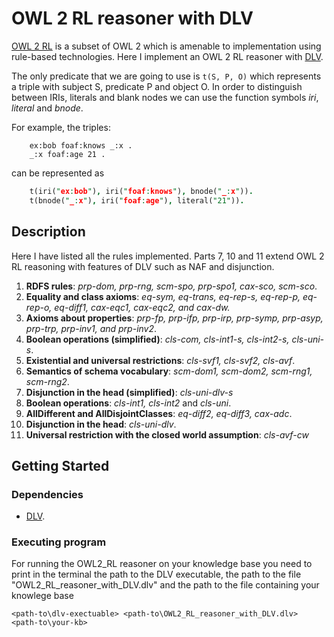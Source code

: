# OWL 2 RL reasoner with DLV

[OWL 2 RL](https://www.w3.org/TR/owl2-profiles/#Reasoning_in_OWL_2_RL_and_RDF_Graphs_using_Rules)
is a subset of OWL 2 which is amenable to implementation using rule-based technologies.
Here I implement an OWL 2 RL reasoner with [DLV](https://www.dlvsystem.it/dlvsite/dlv-user-manual/).

The only predicate that we are going to use is `t(S, P, O)`
which represents a triple with subject S, predicate P and object O. In order to distinguish between
IRIs, literals and blank nodes we can use the function symbols _iri_, _literal_ and _bnode_.

For example, the triples:

```
    ex:bob foaf:knows _:x .
    _:x foaf:age 21 .
```

can be represented as

```prolog
    t(iri("ex:bob"), iri("foaf:knows"), bnode("_:x")).
    t(bnode("_:x"), iri("foaf:age"), literal("21")).
```

## Description

Here I have listed all the rules implemented. Parts 7, 10 and 11 extend OWL 2 RL reasoning with features of DLV such as NAF and disjunction.

1. **RDFS rules**: _prp-dom, prp-rng, scm-spo, prp-spo1, cax-sco, scm-sco_.
2. **Equality and class axioms**: _eq-sym, eq-trans, eq-rep-s, eq-rep-p,
   eq-rep-o, eq-diff1, cax-eqc1, cax-eqc2, and cax-dw._
3. **Axioms about properties**: _prp-fp, prp-ifp, prp-irp, prp-symp,
   prp-asyp, prp-trp, prp-inv1, and prp-inv2_.
4. **Boolean operations (simplified)**: _cls-com, cls-int1-s, cls-int2-s, cls-uni-s_.
5. **Existential and universal restrictions**: _cls-svf1, cls-svf2, cls-avf_.
6. **Semantics of schema vocabulary**: _scm-dom1, scm-dom2, scm-rng1, scm-rng2_.
7. **Disjunction in the head (simplified)**: _cls-uni-dlv-s_
8. **Boolean operations**: _cls-int1, cls-int2_ and _cls-uni_.
9. **AllDifferent and AllDisjointClasses**: _eq-diff2, eq-diff3, cax-adc_.
10. **Disjunction in the head**: _cls-uni-dlv_.
11. **Universal restriction with the closed world assumption**: _cls-avf-cw_

## Getting Started

### Dependencies

- [DLV](https://www.dlvsystem.it/dlvsite/dlv-download/).

### Executing program

For running the OWL2_RL reasoner on your knowledge base you need to print in the terminal the path to the DLV executable, the path to the file "OWL2_RL_reasoner_with_DLV.dlv" and the path to the file containing your knowlege base

```
<path-to\dlv-exectuable> <path-to\OWL2_RL_reasoner_with_DLV.dlv> <path-to\your-kb>
```
